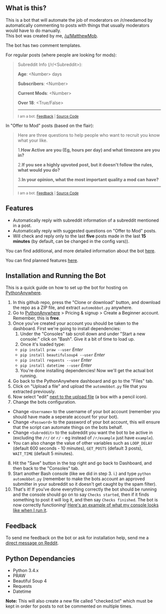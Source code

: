 ## What is this?
This is a bot that will automate the job of moderators on /r/needamod by automatically commenting to posts with things that usually moderators would have to do manually.  
This bot was created by me, [/u/MatthewMob](https://www.reddit.com/user/MatthewMob/).

The bot has two comment templates.

For regular posts (where people are looking for mods):

> Subreddit Info (/r/\<Subreddit\>):
>
> **Age**: \<Number\> days
>
> **Subscribers**: \<Number\>
>
> **Current Mods**: \<Number\>
>
> **Over 18**: \<True/False\>
>
> ---
>
> <sup>I am a bot. [Feedback](https://www.reddit.com/message/compose?to=MatthewMob&subject=%2Fr%2Fneedamod%20bot%20feedback&message=) | [Source Code](https://github.com/Matthewmob/needamod-bot)</sup>

In "Offer to Mod" posts (based on the flair):

> Here are three questions to help people who want to recruit you know what your like.
>
> 1.**How Active are you (Eg, hours per day) and what timezone are you in?**
> 
> 2.**If you see a highly upvoted post, but it doesn't follow the rules, what would you do?**
> 
> 3.**In your opinion, what the most important quality a mod can have?**
> 
> ---
> <sup>I am a bot. [Feedback](https://www.reddit.com/message/compose?to=MatthewMob&subject=%2Fr%2Fneedamod%20bot%20feedback&message=) | [Source Code](https://github.com/Matthewmob/needamod-bot)</sup>

## Features
* Automatically reply with subreddit information of a subreddit mentioned in a post.
* Automatically reply with suggested questions on "Offer to Mod" posts.
* Will check and reply only to the last **five** posts made in the last **15 minutes** (by default, can be changed in the config vars)).

You can find additional, and more detailed information about the bot [here](https://redd.it/4v4z1u).

You can find planned features [here](https://redd.it/4v50l2).

## Installation and Running the Bot
This is a quick guide on how to set up the bot for hosting on [PythonAnywhere](https://www.pythonanywhere.com).

1. In this github repo, press the "Clone or download" button, and download the repo as a ZIP file, and extract `automobbot.py` anywhere.
2. Go to [PythonAnywhere](https://www.pythonanywhere.com) > Pricing & signup > Create a Beginner account. Remember, this is **free**.
3. Once you've created your account you should be taken to the dashboard. First we're going to install dependencies:
    1. Under the "Consoles" tab scroll down and under "Start a new console:" click on "Bash". Give it a bit of time to load up.
    2. Once it's loaded type:
      - `pip install praw --user` *Enter*
      - `pip install beautifulsoup4 --user` *Enter*
      - `pip install requests --user` *Enter*
      - `pip install datetime --user` *Enter*
    3. You're done installing dependencies! Now we'll get the actual bot running.
4. Go back to the PythonAnywhere dashboard and go to the "Files" tab.
5. Click on "Upload a file" and upload the `automobbot.py` file that you extracted previously.
6. Now select "edit" [next to the upload file](http://i.imgur.com/oFFpLZF.png) (a box with a pencil icon).
7. Change the bots configuration.
  - Change `<Username>` to the username of your bot account (remember you should have made a seperate account for your bot).
  - Change `<Password>` to the password of your bot account, this will ensure that the script can automate things on the bots behalf. 
  - Change `<Subreddit>` to the subreddit you want the bot to be active in (excluding the `/r/` or `r/` - eg instead of `/r/example` just have `example`).
  - You can also change the value of other variables such as `LOOP_DELAY` (default 600 seconds - 10 minutes), `GET_POSTS` (default 3 posts), `WAIT_TIME` (default 5 minutes).
8. Hit the "Save" button in the top right and go back to Dashboard, and then back to the "Consoles" tab.
9. Start another Bash console (like we did in step 3. i.) and type `python automobbot.py` (remember to make the bots account an approved submitter in your subreddit so it doesn't get caught by the spam filter).
10. That's it! If you've done everything correctly the bot should be running and the console should go on to say `Checks started`, then if it finds something to post it will log it, and then say `Checks finished`. The bot is now correctly functioning! [Here's an example of what my console looks like when I run it](http://i.imgur.com/x3P8M8V.png).

## Feedback
To send me feedback on the bot or ask for installation help, send me a [direct message on Reddit](https://www.reddit.com/message/compose?to=MatthewMob&subject=%2Fr%2Fneedamod%20bot%20feedback&message=).

## Python Dependancies
* Python 3.4.x
* PRAW
* Beautiful Soup 4
* Requests
* Datetime

**Note:** This will also create a new file called "checked.txt" which must be kept in order for posts to not be commented on multiple times.

